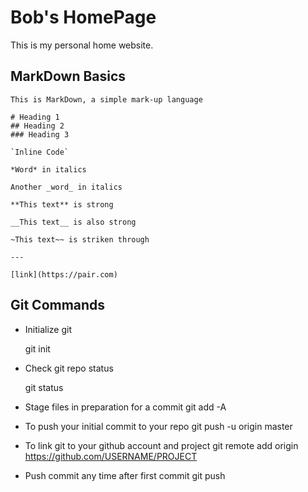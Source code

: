 # Bob's HomePage

This is my personal home website.

## MarkDown Basics

```
This is MarkDown, a simple mark-up language

# Heading 1 
## Heading 2
### Heading 3

`Inline Code`

*Word* in italics

Another _word_ in italics

**This text** is strong

__This text__ is also strong

~This text~~ is striken through

---

[link](https://pair.com)

```

## Git Commands

* Initialize git

    git init

* Check git repo status

    git status

* Stage files in preparation for a commit
    git add -A

* To push your initial commit to your repo
    git push -u origin master

* To link git to your github account and project
    git remote add origin https://github.com/USERNAME/PROJECT

* Push commit any time after first commit
    git push
